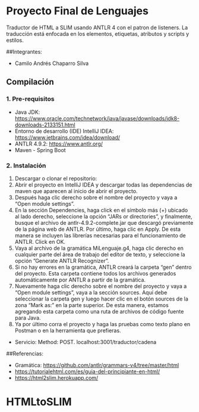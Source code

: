 # Proyecto Final de Lenguajes

Traductor de HTML a SLIM usando ANTLR 4 con el patron de listeners. La traducción está enfocada en los elementos, etiquetas, atributos y scripts y estilos.

##Integrantes:
- Camilo Andrés Chaparro Silva

## Compilación

### 1. Pre-requisitos

- Java JDK:
  https://www.oracle.com/technetwork/java/javase/downloads/jdk8-downloads-2133151.html
- Entorno de desarrollo (IDE) IntelliJ IDEA: https://www.jetbrains.com/idea/download/ 
- ANTLR 4.9.2:
  https://www.antlr.org/
- Maven - Spring Boot

### 2. Instalación

1. Descargar o clonar el repositorio: 
2. Abrir el proyecto en IntelliJ IDEA y descargar todas las dependencias de maven que aparecen al inicio de abrir el proyecto.
3. Después haga clic derecho sobre el nombre del proyecto y vaya a “Open module settings”.
4. En la sección Dependencies, haga click en el símbolo más (+) ubicado al lado derecho, seleccione la opción “JARs or directories”, y finalmente, busque el archivo de antlr-4.9.2-complete.jar que descargó previamente de la página web de ANTLR. Por último, haga clic en Apply. De esta manera se incluyen las librerías necesarias para el funcionamiento de ANTLR. Click en OK.
5. Vaya al archivo de la gramática MiLenguaje.g4, haga clic derecho en cualquier parte del área de trabajo del editor de texto, y seleccione la opción ”Generate ANTLR Recognizer”.
6. Si no hay errores en la gramática, ANTLR creará la carpeta “gen” dentro del proyecto. Esta carpeta contiene todos los archivos generados automáticamente por ANTLR a partir de la gramática.
7. Nuevamente haga clic derecho sobre el nombre del proyecto y vaya a “Open module settings”, vaya a la sección sources. Aquí debe seleccionar la carpeta gen y luego hacer clic en el botón sources de la zona “Mark as:” en la parte superior. De esta manera, estamos agregando esta carpeta como una ruta de archivos de código fuente para Java.
8. Ya por último corra el proyecto y haga las pruebas como texto plano en Postman o en la herramienta que prefieras.
- Servicio: Method: POST. localhost:3001/traductor/cadena

##Referencias:
- Gramática: https://github.com/antlr/grammars-v4/tree/master/html
- https://tutorialehtml.com/es/guia-del-principiante-en-html/
- https://html2slim.herokuapp.com/

# HTMLtoSLIM
